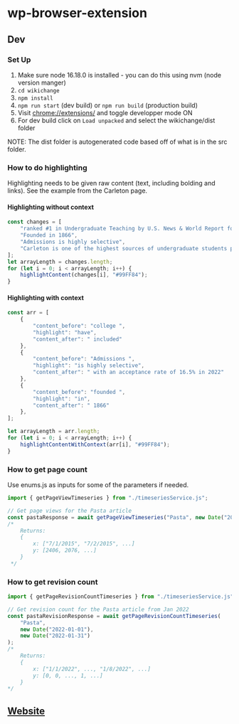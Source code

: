 # wp-browser-extension

## Dev

### Set Up

1. Make sure node 16.18.0 is installed - you can do this using nvm (node version manger)
2. `cd wikichange`
3. `npm install`
4. `npm run start` (dev build) or `npm run build` (production build)
5. Visit [chrome://extensions/](chrome://extensions/) and toggle developper mode ON
6. For dev build click on `Load unpacked` and select the wikichange/dist folder

NOTE: The dist folder is autogenerated code based off of what is in the src folder.

### How to do highlighting

Highlighting needs to be given raw content (text, including bolding and links). See the example from the Carleton page.

#### Highlighting without context 

```javascript
const changes = [
    "ranked #1 in Undergraduate Teaching by U.S. News & World Report for over a decade",
    "Founded in 1866",
    "Admissions is highly selective",
    "Carleton is one of the highest sources of undergraduate students pursuing doctorates",
];
let arrayLength = changes.length;
for (let i = 0; i < arrayLength; i++) {
    highlightContent(changes[i], "#99FF84");
}
```

#### Highlighting with context 

```javascript
const arr = [
    {
        "content_before": "college ",
        "highlight": "have",
        "content_after": " included"
    },
    {
        "content_before": "Admissions ",
        "highlight": "is highly selective",
        "content_after": " with an acceptance rate of 16.5% in 2022"
    },
    {
        "content_before": "founded ",
        "highlight": "in",
        "content_after": " 1866"
    },
];

let arrayLength = arr.length;
for (let i = 0; i < arrayLength; i++) {
    highlightContentWithContext(arr[i], "#99FF84");
}
```

### How to get page count

Use enums.js as inputs for some of the parameters if needed.

```javascript
import { getPageViewTimeseries } from "./timeseriesService.js";

// Get page views for the Pasta article
const pastaResponse = await getPageViewTimeseries("Pasta", new Date("2015-07-01"), new Date("2022-01-01"));
/*
    Returns:
    {
        x: ["7/1/2015", "7/2/2015", ...]
        y: [2406, 2076, ...]
    }
 */
```

### How to get revision count

```javascript
import { getPageRevisionCountTimeseries } from "./timeseriesService.js";

// Get revision count for the Pasta article from Jan 2022
const pastaRevisionResponse = await getPageRevisionCountTimeseries(
    "Pasta",
    new Date("2022-01-01"),
    new Date("2022-01-31")
);
/*
    Returns:
    {
        x: ["1/1/2022", ..., "1/8/2022", ...]
        y: [0, 0, ..., 1, ...]
    }
*/
```

## [Website](https://sukritsangvong.github.io/wp-browser-extension/)
